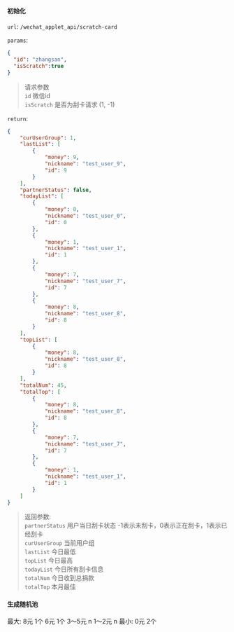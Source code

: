 
#### 初始化

`url`: `/wechat_applet_api/scratch-card`

`params`:

```json
{
  "id": "zhangsan",
  "isScratch":true
}
```
> 请求参数  
> `id` 微信id  
> `isScratch` 是否为刮卡请求 (1, -1)  

`return`:
```json
{
    "curUserGroup": 1,
    "lastList": [
        {
            "money": 9,
            "nickname": "test_user_9",
            "id": 9
        }
    ],
    "partnerStatus": false,
    "todayList": [
        {
            "money": 0,
            "nickname": "test_user_0",
            "id": 0
        },
        {
            "money": 1,
            "nickname": "test_user_1",
            "id": 1
        },
        {
            "money": 7,
            "nickname": "test_user_7",
            "id": 7
        },
        {
            "money": 8,
            "nickname": "test_user_8",
            "id": 8
        }
    ],
    "topList": [
        {
            "money": 8,
            "nickname": "test_user_8",
            "id": 8
        }
    ],
    "totalNum": 45,
    "totalTop": [
        {
            "money": 8,
            "nickname": "test_user_8",
            "id": 8
        },
        {
            "money": 7,
            "nickname": "test_user_7",
            "id": 7
        },
        {
            "money": 1,
            "nickname": "test_user_1",
            "id": 1
        }
    ]
}
```

> 返回参数:  
> `partnerStatus` 用户当日刮卡状态 -1表示未刮卡，0表示正在刮卡，1表示已经刮卡  
> `curUserGroup` 当前用户组  
> `lastList` 今日最低   
> `topList` 今日最高  
> `todayList` 今日所有刮卡信息  
> `totalNum` 今日收到总捐款  
> `totalTop` 本月最佳

#### 生成随机池

最大:   8元  1个
       6元  1个
     3～5元   n
     1～2元   n
最小:   0元  2个

